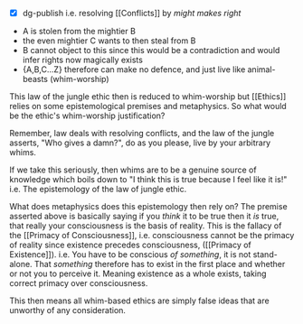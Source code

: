 - [x] dg-publish
i.e. resolving [[Conflicts]] by _might makes right_
- A is stolen from the mightier B
- the even mightier C wants to then steal from B
- B cannot object to this since this would be a contradiction and would infer rights now magically exists
- {A,B,C...Z} therefore can make no defence, and just live like animal-beasts (whim-worship)

This law of the jungle ethic then is reduced to whim-worship but [[Ethics]] relies on some epistemological premises and metaphysics.
So what would be the ethic's whim-worship justification?

Remember, law deals with resolving conflicts, and the law of the jungle asserts, "Who gives a damn?", do as you please, live by your arbitrary whims.

If we take this seriously, then whims are to be a genuine source of knowledge which boils down to "I think this is true because I feel like it is!" i.e. The epistemology of the law of jungle ethic.

What does metaphysics does this epistemology then rely on? The premise asserted above is basically saying if you _think_ it to be true then it _is_ true, that really your consciousness is the basis of reality.
This is the fallacy of the [[Primacy of Consciousness]], i.e. consciousness cannot be the primacy of reality since existence precedes consciousness, ([[Primacy of Existence]]).
i.e. You have to be conscious _of something_, it is not stand-alone. That _something_ therefore has to exist in the first place and whether or not you to perceive it. 
Meaning existence as a whole exists, taking correct primacy over consciousness.

This then means all whim-based ethics are simply false ideas that are unworthy of any consideration.

